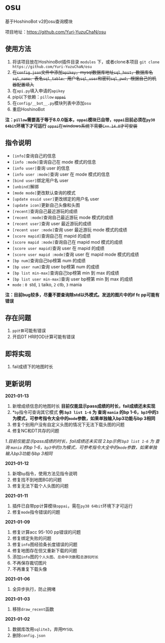 # osu

基于HoshinoBot v2的osu查询模块

项目地址：https://github.com/Yuri-YuzuChaN/osu

## 使用方法

1. 将该项目放在HoshinoBot插件目录 `modules` 下，或者clone本项目 `git clone https://github.com/Yuri-YuzuChaN/osu`
2. ~~在`config.json`文件中添加`apikey`，mysql数据库地址`sql_host`，数据库名`sql_name`、表名`sql_table`、用户名`sql_user`和密码`sql_pwd`，根据自己的机器配置填入~~
3. 在`api.py`填入申请的`apikey`
4. pip以下依赖：`pillow` ~~`oppai`~~
5. 在`config/__bot__.py`模块列表中添加`osu`
6. 重启HoshinoBot

**注：`pillow`需要高于等于8.0.0版本，`oppai`模块已自带，`oppai`目前必须在`py38 64bit`环境下才可运行**
~~`oppai`在windows系统下需要`C++ 14.0`才可安装~~

## 指令说明

- `[info]`查询自己的信息
- `[info :mode]`查询自己在 mode 模式的信息
- `[info user]`查询 user 的信息
- `[info user :mode]`查询 user 在 mode 模式的信息
- `[bind user]`绑定用户名 user
- `[unbind]`解绑
- `[mode mode]`更改默认查询的模式
- `[update osuid user]`更改绑定的用户名 user
- `[update icon]`更新自己头像和头图
- `[recent]`查询自己最近游玩的成绩
- `[recent :mode]`查询自己最近游玩 mode 模式的成绩
- `[recent user]`查询 user 最近游玩的成绩
- `[recent user :mode]`查询 user 最近游玩 mode 模式的成绩
- `[score mapid]`查询自己在 mapid 的成绩
- `[score mapid :mode]`查询自己在 mapid  mod 模式的成绩
- `[score user mapid]`查询 user 在 mapid 的成绩
- `[score user mapid :mode]`查询 user 在 mapid  mode 模式的成绩
- `[bp num]`查询自己bp榜第 num 的成绩
- `[bp user num]`查询 user bp榜第 num 的成绩
- `[bp list min-max]`查询自己bp榜第 min 到 max 的成绩
- `[bp list user min-max]`查询 user bp榜第 min 到 max 的成绩
- `mode` : `0 `std, `1` taiko, `2` ctb, `3` mania

**注：目前bug较多，尽量不要查询除std以外模式。发送的图片中的if fc pp可能有错误**

## 存在问题

1. `pp计算`可能有错误
2. 开启DT HR时OD计算可能有错误

## 即将实现

1. fail成绩下的地图时长

## 更新说明

**2021-01-13**
1. 新增成绩信息的地图时长 **目前仅能显示pass成绩的时长，fail成绩还未实现**
2. *`bp`指令可查询其它模式 **例:`bp3 list 1-6` 为 查询 `mania` 的bp 1-6，`bp3`中的`3`为模式，可参考指令大全中的`mode`参数，如果单独输入bp3功能与bp 3相同**
3. 修复个别用户没有自定义头图的情况下无法下载头图的问题
4. 修复NC和DT共存的问题

_1.目前仅能显示pass成绩的时长，fail成绩还未实现_
_2.bp示例:`bp3 list 1-6` 为 查询 `mania` 的bp 1-6，`bp3`中的`3`为模式，可参考指令大全中的`mode`参数，如果单独输入bp3功能与bp 3相同_

**2021-01-12**

1. 新增`bp`指令，使用方法见指令说明
2. 修复找不到地图BG的问题
3. 修复无法下载个人头图的问题

**2021-01-11**

1. 插件已自带pp计算模块`oppai`，需在`py38 64bit`环境下才可运行
2. 修复`mode`指令错误的问题

**2021-01-09**

1. 修复计算acc 95-100 pp错误的问题
2. 修复绑定失败的问题
3. 修复`info`图经验条长度错误的问题
4. 修复地图存在但又重新下载的问题
5. 添加`info`图的`个人头图`、`总命中次数`和`总游玩时长`
6. 不再保存裁切图片
7. 不再重复下载头像

**2021-01-06**

1. 全异步执行，防止拥堵

**2021-01-03**

1. 移除`draw_recent`函数

**2021-01-02**

1. 数据库改用`sqlite3`，弃用`MYSQL`
2. 删除`config.json`
